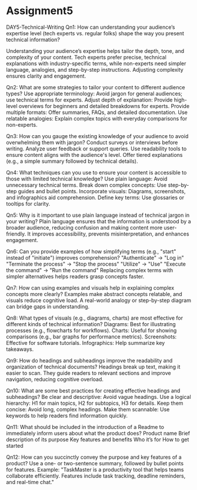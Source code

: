 # Assignment5
DAY5-Technical-Writing
Qn1: How can understanding your audience’s expertise level (tech experts vs. regular folks) shape the way you present technical information?

Understanding your audience’s expertise helps tailor the depth, tone, and complexity of your content. Tech experts prefer precise, technical explanations with industry-specific terms, while non-experts need simpler language, analogies, and step-by-step instructions. Adjusting complexity ensures clarity and engagement.

Qn2: What are some strategies to tailor your content to different audience types?
Use appropriate terminology: Avoid jargon for general audiences; use technical terms for experts.
Adjust depth of explanation: Provide high-level overviews for beginners and detailed breakdowns for experts.
Provide multiple formats: Offer summaries, FAQs, and detailed documentation.
Use relatable analogies: Explain complex topics with everyday comparisons for non-experts.

Qn3: How can you gauge the existing knowledge of your audience to avoid overwhelming them with jargon?
Conduct surveys or interviews before writing.
Analyze user feedback or support queries.
Use readability tools to ensure content aligns with the audience's level.
Offer tiered explanations (e.g., a simple summary followed by technical details).

Qn4: What techniques can you use to ensure your content is accessible to those with limited technical knowledge?
Use plain language: Avoid unnecessary technical terms.
Break down complex concepts: Use step-by-step guides and bullet points.
Incorporate visuals: Diagrams, screenshots, and infographics aid comprehension.
Define key terms: Use glossaries or tooltips for clarity.

Qn5: Why is it important to use plain language instead of technical jargon in your writing?
Plain language ensures that the information is understood by a broader audience, reducing confusion and making content more user-friendly. It improves accessibility, prevents misinterpretation, and enhances engagement.

Qn6: Can you provide examples of how simplifying terms (e.g., "start" instead of "initiate") improves comprehension?
"Authenticate" → "Log in"
"Terminate the process" → "Stop the process"
"Utilize" → "Use"
"Execute the command" → "Run the command"
Replacing complex terms with simpler alternatives helps readers grasp concepts faster.

Qn7: How can using examples and visuals help in explaining complex concepts more clearly?
Examples make abstract concepts relatable, and visuals reduce cognitive load. A real-world analogy or step-by-step diagram can bridge gaps in understanding.

Qn8: What types of visuals (e.g., diagrams, charts) are most effective for different kinds of technical information?
Diagrams: Best for illustrating processes (e.g., flowcharts for workflows).
Charts: Useful for showing comparisons (e.g., bar graphs for performance metrics).
Screenshots: Effective for software tutorials.
Infographics: Help summarize key takeaways.

Qn9: How do headings and subheadings improve the readability and organization of technical documents?
Headings break up text, making it easier to scan. They guide readers to relevant sections and improve navigation, reducing cognitive overload.

Qn10: What are some best practices for creating effective headings and subheadings?
Be clear and descriptive: Avoid vague headings.
Use a logical hierarchy: H1 for main topics, H2 for subtopics, H3 for details.
Keep them concise: Avoid long, complex headings.
Make them scannable: Use keywords to help readers find information quickly.

Qn11: What should be included in the introduction of a Readme to immediately inform users about what the product does?
Product name
Brief description of its purpose
Key features and benefits
Who it’s for
How to get started

Qn12: How can you succinctly convey the purpose and key features of a product?
Use a one- or two-sentence summary, followed by bullet points for features. Example:
"TaskMaster is a productivity tool that helps teams collaborate efficiently. Features include task tracking, deadline reminders, and real-time chat."

